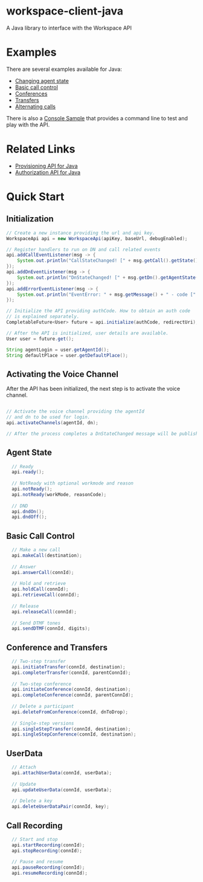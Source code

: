 # workspace-client-java
A Java library to interface with the Workspace API 

# Examples
There are several examples available for Java:

* [Changing agent state](https://github.com/GenesysPureEngage/tutorials/tree/master/voice-ready-workspace-java)
* [Basic call control](https://github.com/GenesysPureEngage/tutorials/tree/master/basic-call-control-workspace-java)
* [Conferences](https://github.com/GenesysPureEngage/tutorials/tree/master/conference-call-workspace-java)
* [Transfers](https://github.com/GenesysPureEngage/tutorials/tree/master/transfer-call-workspace-java)
* [Alternating calls](https://github.com/GenesysPureEngage/tutorials/tree/master/alternate-calls-workspace-java)

There is also a [Console Sample](https://github.com/GenesysPureEngage/console-agent-app-java) that provides a command line to test and play with the API.

# Related Links
* [Provisioning API for Java](https://github.com/GenesysPureEngage/provisioning-client-java)
* [Authorization API for Java](https://github.com/GenesysPureEngage/authorization-client-java)


# Quick Start

## Initialization

```java
// Create a new instance providing the url and api key.
WorkspaceApi api = new WorkspaceApi(apiKey, baseUrl, debugEnabled);

// Register handlers to run on DN and call related events
api.addCallEventListener(msg -> {
    System.out.println("CallStateChanged! [" + msg.getCall().getState() + "]");
});
api.addDnEventListener(msg -> {
    System.out.println("DnStateChanged! [" + msg.getDn().getAgentState() + "]");
});
api.addErrorEventListener(msg -> {
    System.out.println("EventError: " + msg.getMessage() + " - code [" + msg.getCode() + "]");
});

// Initialize the API providing authCode. How to obtain an auth code
// is explained separately.
CompletableFuture<User> future = api.initialize(authCode, redirectUri);

// After the API is initialized, user details are available.
User user = future.get();

String agentLogin = user.getAgentId();
String defaultPlace = user.getDefaultPlace();

```

## Activating the Voice Channel

After the API has been initialized, the next step is to activate the voice channel. 

```java

// Activate the voice channel providing the agentId
// and dn to be used for login.
api.activateChannels(agentId, dn);

// After the process completes a DnStateChanged message will be published.

```

## Agent State

```java
  // Ready
  api.ready();
  
  // NotReady with optional workmode and reason
  api.notReady();
  api.notReady(workMode, reasonCode);
  
  // DND
  api.dndOn();
  api.dndOff();
```


## Basic Call Control

```java
  // Make a new call
  api.makeCall(destination);
  
  // Answer
  api.answerCall(connId);
  
  // Hold and retrieve
  api.holdCall(connId);
  api.retrieveCall(connId);
  
  // Release
  api.releaseCall(connId);
  
  // Send DTMF tones
  api.sendDTMF(connId, digits);
```

## Conference and Transfers

```java
  // Two-step transfer
  api.initiateTransfer(connId, destination);
  api.completerTransfer(connId, parentConnId);
  
  // Two-step conference
  api.initiateConference(connId, destination);
  api.completeConference(connId, parentConnId);
  
  // Delete a participant
  api.deleteFromConference(connId, dnToDrop);
  
  // Single-step versions
  api.singleStepTransfer(connId, destination);
  api.singleStepConference(connId, destination);
```

## UserData

```java
  // Attach
  api.attachUserData(connId, userData);
  
  // Update
  api.updateUserData(connId, userData);
  
  // Delete a key
  api.deleteUserDataPair(connId, key);
```

## Call Recording

```java
  // Start and stop
  api.startRecording(connId);
  api.stopRecording(connId);
  
  // Pause and resume
  api.pauseRecording(connId);
  api.resumeRecording(connId);

```


